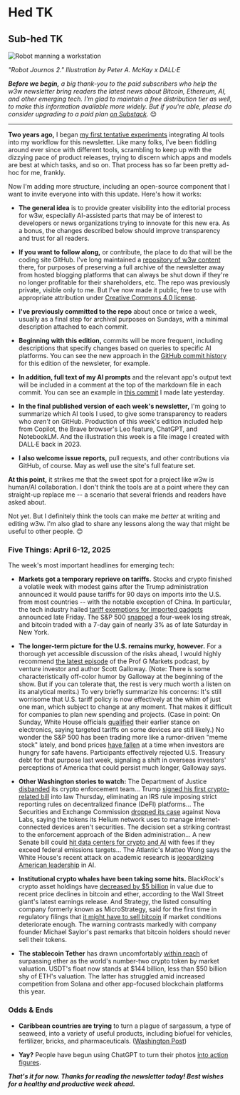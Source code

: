 <!--

Looking for pesky typos to fix, with an assist from GitHub's Copilot tab...

# Prompt

Copilot, could you check the attached newsletter draft for any spelling or grammar errors? Output a bulleted list of any that need to be changed, please.

# Response

- "strucure" should be corrected to "structure".
- "commited" should be corrected to "committed".
- "course" in "via GitHub, course" should be corrected to "of course".

-->

# Hed TK
## Sub-hed TK

![Robot manning a workstation](https://w3w.news/img/illos/robot-journos-2-cropped.jpg)

*"Robot Journos 2." Illustration by Peter A. McKay x DALL·E*

*<strong>Before we begin,</strong> a big thank-you to the paid subscribers who help the w3w newsletter bring readers the latest news about Bitcoin, Ethereum, AI, and other emerging tech. I'm glad to maintain a free distribution tier as well, to make this information available more widely. But if you're able, please do consider upgrading to a paid plan [on Substack](https://w3wnews.substack.com/subscribe).* 😊

<hr>

**Two years ago,** I began [my first tentative experiments](https://medium.com/the-modern-scientist/robots-and-humans-a-new-era-in-journalism-b07bd6d33eb5) integrating AI tools into my workflow for this newsletter. Like many folks, I've been fiddling around ever since with different tools, scrambling to keep up with the dizzying pace of product releases, trying to discern which apps and models are best at which tasks, and so on. That process has so far been pretty ad-hoc for me, frankly.

Now I'm adding more structure, including an open-source component that I want to invite everyone into with this update. Here's how it works:

- **The general idea** is to provide greater visibility into the editorial process for w3w, especially AI-assisted parts that may be of interest to developers or news organizations trying to innovate for this new era. As a bonus, the changes described below should improve transparency and trust for all readers.

- **If you want to follow along,** or contribute, the place to do that will be the coding site GitHub. I've long maintained a [repository of w3w content](https://github.com/peteramckay/w3wnewsletter) there, for purposes of preserving a full archive of the newsletter away from hosted blogging platforms that can always be shut down if they're no longer profitable for their shareholders, etc. The repo was previously private, visible only to me. But I've now made it public, free to use with appropriate attribution under [Creative Commons 4.0 license](https://creativecommons.org/licenses/by/4.0/).

- **I've previously committed to the repo** about once or twice a week, usually as a final step for archival purposes on Sundays, with a minimal description attached to each commit.

- **Beginning with this edition,** commits will be more frequent, including descriptions that specify changes based on queries to specific AI platforms. You can see the new approach in the [GitHub commit history](https://github.com/peteramckay/w3wnewsletter/commits/master/2025/2025-04-13-wir.md) for this edition of the newsleter, for example.

- **In addition, full text of my AI prompts** and the relevant app's output text will be included in a comment at the top of the markdown file in each commit. You can see an example in [this commit](https://github.com/peteramckay/w3wnewsletter/commit/27aa37d6332cee60580d9eb9d4bda47da84b793a) I made late yesterday.

- **In the final published version of each week's newsletter,** I'm going to summarize which AI tools I used, to give some transparency to readers who *aren't* on GitHub. Production of this week's edition included help from Copilot, the Brave browser's Leo feature, ChatGPT, and NotebookLM. And the illustration this week is a file image I created with DALL·E back in 2023.

- **I also welcome issue reports,** pull requests, and other contributions via GitHub, of course. May as well use the site's full feature set.

**At this point,** it strikes me that the sweet spot for a project like w3w is human/AI collaboration. I don't think the tools are at a point where they can straight-up replace me -- a scenario that several friends and readers have asked about.

Not yet. But I definitely think the tools can make me *better* at writing and editing w3w. I'm also glad to share any lessons along the way that might be useful to other people. 😊

### Five Things: April 6-12, 2025

The week's most important headlines for emerging tech:

- **Markets got a temporary reprieve on tariffs.** Stocks and crypto finished a volatile week with modest gains after the Trump administration announced it would pause tariffs for 90 days on imports into the U.S. from most countries -- with the notable exception of China. In particular, the tech industry hailed [tariff exemptions for imported gadgets](https://www.wsj.com/tech/trump-exempts-smartphones-other-electronics-from-chinese-tariffs-dd8eb31f?st=P2Eafr&reflink=desktopwebshare_permalink) announced late Friday. The S&P 500 [snapped](https://www.marketwatch.com/livecoverage/stock-market-today-dow-s-p-500-and-nasdaq-set-for-weaker-start-fedex-nike-shares-slump/card/u-s-stocks-end-higher-friday-as-s-p-500-snaps-four-straight-weeks-of-losses-MgwIOqiuNIPFtfjFUvFM) a four-week losing streak, and bitcoin traded with a 7-day gain of nearly 3% as of late Saturday in New York.

- **The longer-term picture for the U.S. remains murky, however.** For a thorough yet accessible discussion of the risks ahead, I would highly recommend [the latest episode](https://www.youtube.com/watch?v=cP5h_C1tu_U) of the Prof G Markets podcast, by venture investor and author Scott Galloway.  (Note: There is some characteristically off-color humor by Galloway at the beginning of the show. But if you can tolerate that, the rest is very much worth a listen on its analytical merits.) To very briefly summarize his concerns: It's still worrisome that U.S. tariff policy is now effectively at the whim of just one man, which subject to change at any moment. That makes it difficult for companies to plan new spending and projects. (Case in point: On Sunday, White House officials [qualified](https://www.msn.com/en-ca/money/topstories/us-commerce-secretary-says-exempted-electronic-products-to-come-under-separate-tariffs/ar-AA1CPHQG) their earlier stance on electronics, saying targeted tariffs on some devices are still likely.) No wonder the S&P 500 has been trading more like a rumor-driven "meme stock" lately, and bond prices [have fallen](https://www.msn.com/en-us/money/markets/treasury-bond-yield-set-for-largest-weekly-rise-since-1981-this-isn-t-normal-and-it-worries-wall-street/ar-AA1CL5cn) at a time when investors are hungry for safe havens. Participants effectively rejected U.S. Treasury debt for that purpose last week, signaling a shift in overseas investors' perceptions of America that could persist much longer, Galloway says.

- **Other Washington stories to watch:** The Department of Justice [disbanded](https://www.reuters.com/world/us/us-justice-dept-disbands-cryptocurrency-enforcement-unit-2025-04-08/) its crypto enforcement team... Trump [signed his first crypto-related bill](https://decrypt.co/314409/trump-first-president-sign-crypto-bill) into law Thursday, eliminating an IRS rule imposing strict reporting rules on decentralized finance (DeFI) platforms... The Securities and Exchange Commission [dropped its case](https://decrypt.co/314437/sec-dismisses-helium-case-ending-gary-genslers-final-act) against Nova Labs, saying the tokens its Helium network uses to manage internet-connected devices aren't securities. The decision set a striking contrast to the enforcement approach of the Biden administration... A new Senate bill could [hit data centers for crypto and AI](https://cointelegraph.com/news/us-bill-threatens-crypto-ai-data-centers-fees-report) with fees if they exceed federal emissions targets...  The Atlantic's Matteo Wong says the White House's recent attack on academic research is [jeopardizing American leadership](https://www.theatlantic.com/technology/archive/2025/04/trump-jeopardizing-ai-boom/682404/) in AI.

- **Institutional crypto whales have been taking some hits.** BlackRock's crypto asset holdings have [decreased by $5 billion](https://decrypt.co/314499/blackrock-crypto-asset-holdings-down-5-billion-bitcoin-ethereum-fall) in value due to recent price declines in bitcoin and ether, according to the Wall Street giant's latest earnings release. And Strategy, the listed consulting company formerly known as MicroStrategy, said for the first time in regulatory filings that [it might have to sell bitcoin](https://news.google.com/read/CBMiZkFVX3lxTE0wZmc2RWsySkFyUWh0a3VEbGtmUXBVZTFyNWVScWtPdEFpZWlxU0cyb1c2VUM3RG1lMklxVDBiYUVBRS1VSlpwYVhkZkFSYVFPMEJUUWhtTmVXN1QySklEc3NjOTA2dw?hl=en-US&gl=US&ceid=US%3Aen) if market conditions deteriorate enough. The warning contrasts markedly with company founder Michael Saylor's past remarks that bitcoin holders should never sell their tokens.

- **The stablecoin Tether** has drawn uncomfortably [within reach](https://finance.yahoo.com/news/tether-flip-ethereum-jan3-ceo-141558019.html) of surpassing ether as the world's number-two crypto token by market valuation. USDT's float now stands at $144 billion, less than $50 billion shy of ETH's valuation. The latter has struggled amid increased competition from Solana and other app-focused blockchain platforms this year.   

### Odds & Ends

- **Caribbean countries are trying** to turn a plague of sargassum, a type of seaweed, into a variety of useful products, including biofuel for vehicles, fertilizer, bricks, and pharmaceuticals. ([Washington Post](https://news.google.com/read/CBMinwFBVV95cUxPQm9hRGxHSVJTOU14Yzh2eWdqZEh2b1JkaHYxaDlMd3IyeDR1QVBNcFBjUklyXzRlOWJQbDJYWFBOd2dmWXJUMkdzckdTNVR6dkhiZVFxdU1JN3dtTVpweTdFSW9GTlRkcVZHdHQ3azRzeUR0elYyNGNpQ0ZRNDZKWnJobG9QZEZEcnpHODVyejRYQUJzRkY0TWxHRlEzdTA?hl=en-US&gl=US&ceid=US%3Aen))

- **Yay?** People have begun using ChatGPT to turn their photos [into action figures](https://www.yahoo.com/news/chatgpt-ai-action-figure-trend-what-is-it-and-how-can-i-join-in-200532692.html).

_**That's it for now. Thanks for reading the newsletter today! Best wishes for a healthy and productive week ahead.**_
